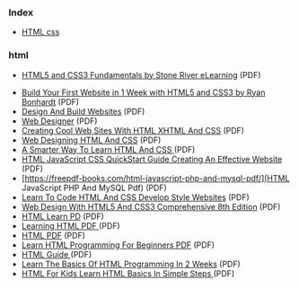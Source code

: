 ### Index

-   [HTML css](#html)

### html

-   [HTML5 and CSS3 Fundamentals by Stone River eLearning](https://www.udemy.com/course/html5-fundamentals-for-beginners/) (PDF)

*   [Build Your First Website in 1 Week with HTML5 and CSS3 by Ryan Bonhardt](https://www.udemy.com/course/build-your-first-website-in-1-week/) (PDF)
*   [Design And Build Websites](https://freepdf-books.com/html-and-css-design-and-build-websites-book/) (PDF)
*   [Web Designer](https://freepdf-books.com/web-designing-html5-and-css4/) (PDF)
*   [Creating Cool Web Sites With HTML XHTML And CSS](https://freepdf-books.com/creating-cool-web-sites) (PDF)
*   [Web Designing HTML And CSS](https://freepdf-books.com/web-designing-html-and-css/) (PDF)
*   [A Smarter Way To Learn HTML And CSS ](https://freepdf-books.com/smarter-way-to-learn-html-and-css/) (PDF)
*   [HTML JavaScript CSS QuickStart Guide Creating An Effective Website](https://freepdf-books.com/html-javascript-css-quickstart-guide-creating-an-effective-website-pdf/) (PDF)
*   [https://freepdf-books.com/html-javascript-php-and-mysql-pdf/](HTML JavaScript PHP And MySQL Pdf) (PDF)
*   [Learn To Code HTML And CSS Develop Style Websites](https://freepdf-books.com/learn-to-code-html-and-css-develop-style-websites-pdf/) (PDF)
*   [Web Design With HTML5 And CSS3 Comprehensive 8th Edition](https://freepdf-books.com/web-design-with-html5-and-css3-comprehensive-8th-edition-pdf/) (PDF)
*   [HTML Learn PD](https://freepdf-books.com/html-learn-pdf/) (PDF)
*   [Learning HTML PDF ](https://freepdf-books.com/learning-html-pdf/) (PDF)
*   [HTML PDF](https://freepdf-books.com/html-pdf/) (PDF)
*   [Learn HTML Programming For Beginners PDF](https://freepdf-books.com/learn-html-programming-for-beginners-pdf/) (PDF)
*   [HTML Guide ](https://freepdf-books.com/html-guide-pdf/) (PDF)
*   [Learn The Basics Of HTML Programming In 2 Weeks](https://freepdf-books.com/learn-the-basics-of-html-programming-in-2-weeks-pdf/) (PDF)
*   [HTML For Kids Learn HTML Basics In Simple Steps ](https://freepdf-books.com/html-for-kids-learn-html-basics-in-simple-steps-pdf/) (PDF)
